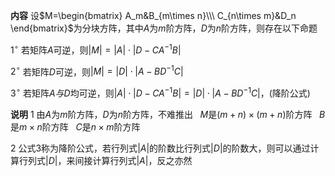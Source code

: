 **内容**
设$M=\begin{bmatrix}
A_m&B_{m\times n}\\\ C_{n\times m}&D_n
\end{bmatrix}$为分块方阵，其中$A$为$m$阶方阵，$D$为$n$阶方阵，则存在以下命题

$1^\circ$ 若矩阵$A$可逆，则$|M|
=|A|\cdot|D-CA^{-1}B|$

$2^\circ$ 若矩阵$D$可逆，则$|M|
=|D|\cdot|A-BD^{-1}C|$

$3^\circ$ 若矩阵$A与D$均可逆，则$|A|\cdot|D-CA^{-1}B|=|D|\cdot|A-BD^{-1}C|$，(降阶公式)

**说明**
1 由$A$为$m$阶方阵，$D$为$n$阶方阵，不难推出
$\enspace M$是$(m+n)\times(m+n)$阶方阵
$\enspace B$是$m\times n$阶方阵
$\enspace C$是$n\times m$阶方阵

2 公式3称为降阶公式，若行列式$|A|$的阶数比行列式$|D|$的阶数大，则可以通过计算行列式$|D|$，来间接计算行列式$|A|$，反之亦然